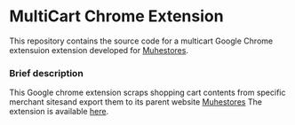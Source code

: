 # MultiCart Chrome Extension

This repository contains the source code for a multicart  Google Chrome extensuion extension developed for [Muhestores](https://muhestores.com/).

### Brief description

This Google chrome extension scraps shopping cart contents from specific merchant sitesand export them to its parent website [Muhestores](https://muhestores.com/)
The extension is available [here](https://chromewebstore.google.com/detail/muhestores-extension/momiompimlcddhlflnbfpeobccondaek).
